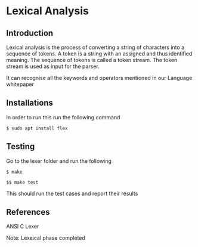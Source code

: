 # Lexical Analysis

## Introduction

Lexical analysis is the process of converting a string of characters into a sequence of tokens. A token is a string with an assigned and thus identified meaning. The sequence of tokens is called a token stream. The token stream is used as input for the parser.

It can recognise all the keywords and operators mentioned in our Language whitepaper

## Installations

In order to run this run the following command

    $ sudo apt install flex

## Testing

Go to the lexer folder and run the following

    $ make

    $$ make test

This should run the test cases and report their results

## References

ANSI C Lexer

Note: Lexeical phase completed